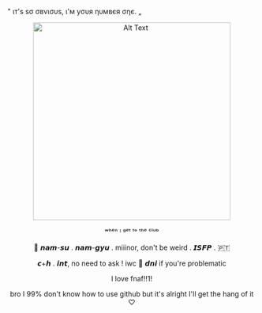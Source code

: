" ιт'ѕ ѕσ σвνισυѕ, ι'м уσυя ηυмвєя σηє. „<p>
<p align=center>
 <img src="https://github.com/user-attachments/assets/bdb4287e-d00d-498d-9432-a7e370b56421" alt="Alt Text" width="400" height="400">
<p align="center">
 ʷʰᵉⁿ ᴵ ᵍᵉᵗ ᵗᵒ ᵗʰᵉ ᶜˡᵘᵇ
 <p align="center">
 💉 𝙣𝙖𝙢-𝙨𝙪 . 𝙣𝙖𝙢-𝙜𝙮𝙪 . miiinor, don't be weird . 𝙄𝙎𝙁𝙋 . 🇵🇹</p>
 <p align="center">
𝙘+𝙝 . 𝙞𝙣𝙩, no need to ask ! iwc 🦑 𝙙𝙣𝙞 if you're problematic</p>
<p align="center">
I love fnaf!!1!</p>
<p align="center">
bro I 99% don't know how to use github but it's alright I'll get the hang of it ♡</p>
<p>

<!--
<p>test</p>
<img src="https://github.com/user-attachments/assets/1daf6a7f-d454-42f3-b9ab-6032b81ad730" alt="Alt Text" width="500" height="500">
<!--
**mwshka/mwshka** is a ✨ _special_ ✨ repository because its `README.md` (this file) appears on your GitHub profile.

Here are some ideas to get you started:

- 🔭 I’m currently working on ...
- 🌱 I’m currently learning ...
- 👯 I’m looking to collaborate on ...
- 🤔 I’m looking for help with ...
- 💬 Ask me about ...
- 📫 How to reach me: ...
- 😄 Pronouns: ...
- ⚡ Fun fact: ...
-->
